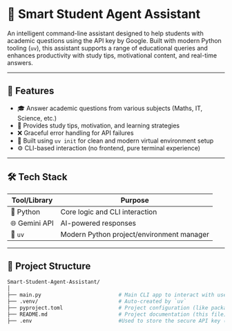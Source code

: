 # 🧠 Smart Student Agent Assistant

An intelligent command-line assistant designed to help students with academic questions using the API key by Google. Built with modern Python tooling (`uv`), this assistant supports a range of educational queries and enhances productivity with study tips, motivational content, and real-time answers.

---

## 🚀 Features

- 🎓 Answer academic questions from various subjects (Maths, IT, Science, etc.)
- 📝 Provides study tips, motivation, and learning strategies
- ❌ Graceful error handling for API failures
- 🧪 Built using `uv init` for clean and modern virtual environment setup
- ⚙️ CLI-based interaction (no frontend, pure terminal experience)

---

## 🛠 Tech Stack

| Tool/Library | Purpose |
|--------------|---------|
| 🐍 Python     | Core logic and CLI interaction |
| 🌐 Gemini API | AI-powered responses |
| 🧪 `uv`       | Modern Python project/environment manager |

---

## 📁 Project Structure

```bash
Smart-Student-Agent-Assistant/
│
├── main.py                         # Main CLI app to interact with user
├── .venv/                          # Auto-created by `uv`
├── pyproject.toml                  # Project configuration (like package.json)
├── README.md                       # Project documentation (this file)
├── .env                            #Used to store the secure API key (GEMINI_API_KEY)

